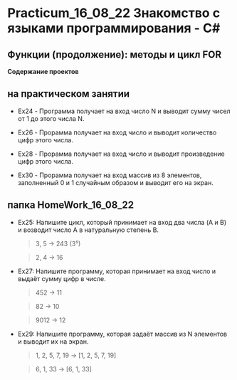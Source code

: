 # Practicum_16_08_22  Знакомство с языками программирования - С#

## Функции (продолжение): методы и цикл FOR

**Cодержание  проектов**

## на практическом занятии

+ Ex24 - Программа получает на вход число N и выводит сумму чисел от 1 до этого числа N.

+ Ex26 - Прорамма получает на вход число и выводит количество цифр этого числа.

+ Ex28 - Прорамма получает на вход число и выводит произведение цифр этого числа.

+ Ex30 - Прорамма получает на вход массив из 8 элементов, заполненный 0 и 1 случайным образом и выводит его на экран.

## папка HomeWork_16_08_22

+ Ex25: Напишите цикл, который принимает на вход два числа (A и B) и возводит число A в натуральную степень B.

   >3, 5 -> 243 (3⁵)

   >2, 4 -> 16

+ Ex27: Напишите программу, которая принимает на вход число и выдаёт сумму цифр в числе.

    >452 -> 11

    >82 -> 10

    >9012 -> 12

+ Ex29: Напишите программу, которая задаёт массив из N элементов и выводит их на экран.

    >1, 2, 5, 7, 19 -> [1, 2, 5, 7, 19]

    >6, 1, 33 -> [6, 1, 33]
